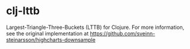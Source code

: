 # clj-lttb

Largest-Triangle-Three-Buckets (LTTB) for Clojure. For more information, see the original implementation at https://github.com/sveinn-steinarsson/highcharts-downsample
